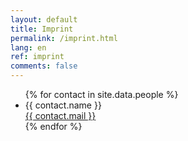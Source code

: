 ```yaml
---
layout: default
title: Imprint
permalink: /imprint.html
lang: en
ref: imprint
comments: false
---
```

<ul>
    {% for contact in site.data.people %}
    <li>{{ contact.name }}<br><a href="mailto:{{ contact.mail }}">{{ contact.mail }}</a></li>
    {% endfor %}
</ul>
